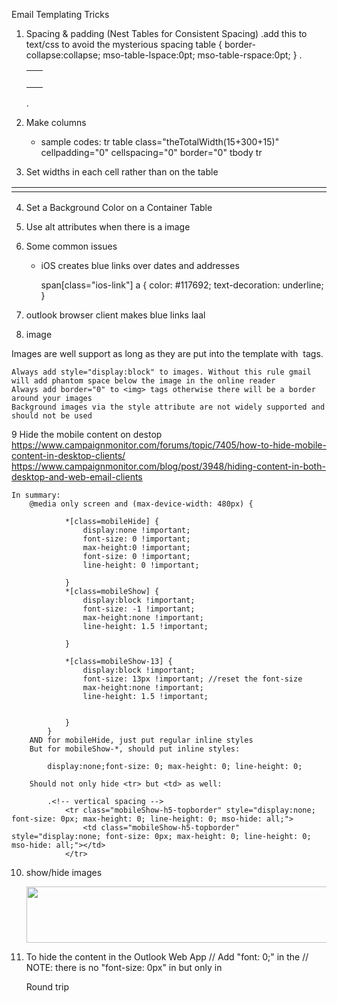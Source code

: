 Email Templating Tricks


1. Spacing & padding (Nest Tables for Consistent Spacing)
	.add this to text/css to avoid the mysterious spacing
		table { border-collapse:collapse; mso-table-lspace:0pt; mso-table-rspace:0pt; } 
	.<!-- horizontal spacing -->
		<table width="10" align="left" cellpadding="0" cellspacing="0" style="width=10px;">
			<tbody>
				<tr>
					<td width="10" height="10"  style="width:10px;height:10px;">&nbsp;</td>
				</tr>
			</tbody>
		</table>

	.<!-- vertical spacing -->
		<tr>
			<td width="100%" height="10" style="font-size: 1px; line-height: 10px;"></td>
		</tr>
2. Make columns
	- sample codes:
	tr
		table class="theTotalWidth(15+300+15)" cellpadding="0" cellspacing="0" border="0"
			tbody 
				tr
					<td class="w15" width="15" valign="top"></td>
					<td class="w300" width="300" valign="top"></td>
					<td class="w15" width="15" valign="top"></td>


3. Set widths in each cell rather than on the table

<table cellspacing="0" cellpadding="0" border="0">
  <tr>
    <td width="150"></td>
    <td width="350"></td>
  </tr>
</table>

4. Set a Background Color on a Container Table

5. Use alt attributes when there is a image

6. Some common issues
	- iOS creates blue links over dates and addresses
	
		span[class="ios-link"] a {
		  color: #117692;
		  text-decoration: underline;
		}

7. outlook browser client makes blue links
	<a>
		<span style="text-decoration:none;">laal</span>
	</a>

8. image 

Images are well support as long as they are put into the template with <img> tags.

	Always add style="display:block" to images. Without this rule gmail will add phantom space below the image in the online reader
	Always add border="0" to <img> tags otherwise there will be a border around your images
	Background images via the style attribute are not widely supported and should not be used

9 Hide the mobile content on destop
	https://www.campaignmonitor.com/forums/topic/7405/how-to-hide-mobile-content-in-desktop-clients/
	https://www.campaignmonitor.com/blog/post/3948/hiding-content-in-both-desktop-and-web-email-clients

	In summary:
		@media only screen and (max-device-width: 480px) {

				*[class=mobileHide] { 
					display:none !important;
					font-size: 0 !important;
					max-height:0 !important;
					font-size: 0 !important;
					line-height: 0 !important;

				}
				*[class=mobileShow] { 
					display:block !important;
					font-size: -1 !important;
					max-height:none !important;
					line-height: 1.5 !important;

				}

				*[class=mobileShow-13] { 
					display:block !important;
					font-size: 13px !important; //reset the font-size
					max-height:none !important;
					line-height: 1.5 !important;


				}
			}
		AND for mobileHide, just put regular inline styles
		But for mobileShow-*, should put inline styles:  

			display:none;font-size: 0; max-height: 0; line-height: 0;

		Should not only hide <tr> but <td> as well:

			.<!-- vertical spacing -->
				<tr class="mobileShow-h5-topborder" style="display:none; font-size: 0px; max-height: 0; line-height: 0; mso-hide: all;">
					<td class="mobileShow-h5-topborder" style="display:none; font-size: 0px; max-height: 0; line-height: 0; mso-hide: all;"></td>
				</tr>

10. show/hide images
		<div class="mobileHide">
			<img class="mobileHide" src=$image_basic_url/DesktopA_SearchWidget.png  alt="" class="" width="700" height="90" border="0" style="display:block; width:700px; height: 90px;">
		</div>
		<div class="mobileShow-image-w480" style="display:none; height: 90px; max-height: 0; width:0px; mso-hide: all;"> 
			<img class="mobileShow-image-w480" src=$image_basic_url/MobileA_SearchWidget.png  alt="" class="" width="0" border="0" style="display:block; width:0; height: 90px; mso-hide: all;">
		</div>

11. To hide the content in the Outlook Web App
	// Add "font: 0;" in the <tr>
	// NOTE: there is no "font-size: 0px" in <tr> but only in <td>
	<tr class="mobileShow-f13" style="display:none; font:0; height:0px; max-height: 0; line-height: 0; mso-hide: all;">
		<td class="mobileShow-f13-left" align="left" style="font-family: $font-family; color: $font-color-black; display:none; font-size: 0px;height:0px; max-height: 0; line-height: 0; mso-hide: all;">
			Round trip
		</td>
	</tr>


		